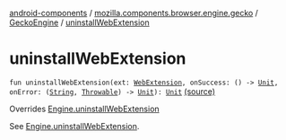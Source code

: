 [android-components](../../index.md) / [mozilla.components.browser.engine.gecko](../index.md) / [GeckoEngine](index.md) / [uninstallWebExtension](./uninstall-web-extension.md)

# uninstallWebExtension

`fun uninstallWebExtension(ext: `[`WebExtension`](../../mozilla.components.concept.engine.webextension/-web-extension/index.md)`, onSuccess: () -> `[`Unit`](https://kotlinlang.org/api/latest/jvm/stdlib/kotlin/-unit/index.html)`, onError: (`[`String`](https://kotlinlang.org/api/latest/jvm/stdlib/kotlin/-string/index.html)`, `[`Throwable`](https://kotlinlang.org/api/latest/jvm/stdlib/kotlin/-throwable/index.html)`) -> `[`Unit`](https://kotlinlang.org/api/latest/jvm/stdlib/kotlin/-unit/index.html)`): `[`Unit`](https://kotlinlang.org/api/latest/jvm/stdlib/kotlin/-unit/index.html) [(source)](https://github.com/mozilla-mobile/android-components/blob/master/components/browser/engine-gecko-nightly/src/main/java/mozilla/components/browser/engine/gecko/GeckoEngine.kt#L213)

Overrides [Engine.uninstallWebExtension](../../mozilla.components.concept.engine/-engine/uninstall-web-extension.md)

See [Engine.uninstallWebExtension](../../mozilla.components.concept.engine/-engine/uninstall-web-extension.md).

